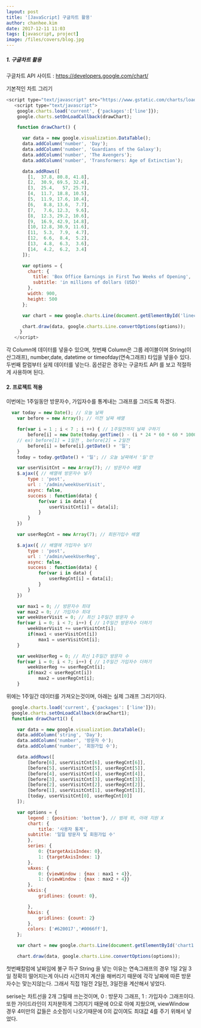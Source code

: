 ```yaml
---
layout: post
title: '[JavaScript] 구글차트 활용'
author: chanhee.kim
date: 2017-12-11 11:03
tags: [javascript, project]
image: /files/covers/blog.jpg
---
```


##### 1. 구글차트 활용

구글차트 API 사이트 : https://developers.google.com/chart/ <br>

기본적인 차트 그리기
``` javascript
<script type="text/javascript" src="https://www.gstatic.com/charts/loader.js"></script>
   <script type="text/javascript">
    google.charts.load('current', {'packages':['line']});
    google.charts.setOnLoadCallback(drawChart);

    function drawChart() {

      var data = new google.visualization.DataTable();
      data.addColumn('number', 'Day');
      data.addColumn('number', 'Guardians of the Galaxy');
      data.addColumn('number', 'The Avengers');
      data.addColumn('number', 'Transformers: Age of Extinction');

      data.addRows([
        [1,  37.8, 80.8, 41.8],
        [2,  30.9, 69.5, 32.4],
        [3,  25.4,   57, 25.7],
        [4,  11.7, 18.8, 10.5],
        [5,  11.9, 17.6, 10.4],
        [6,   8.8, 13.6,  7.7],
        [7,   7.6, 12.3,  9.6],
        [8,  12.3, 29.2, 10.6],
        [9,  16.9, 42.9, 14.8],
        [10, 12.8, 30.9, 11.6],
        [11,  5.3,  7.9,  4.7],
        [12,  6.6,  8.4,  5.2],
        [13,  4.8,  6.3,  3.6],
        [14,  4.2,  6.2,  3.4]
      ]);

      var options = {
        chart: {
          title: 'Box Office Earnings in First Two Weeks of Opening',
          subtitle: 'in millions of dollars (USD)'
        },
        width: 900,
        height: 500
      };

      var chart = new google.charts.Line(document.getElementById('linechart_material'));

      chart.draw(data, google.charts.Line.convertOptions(options));
     }
   </script>
```

각 Column에 데이터를 넣을수 있으며, 첫번째 Column은 그룹 레이블이며 String(이산그래프), number,date, datetime or timeofday(연속그래프) 타입을 넣을수 있다. 두번째 칼럼부터 실제 데이터를 넣는다. 옵션같은 경우는 구글차트 API 를 보고 적절하게 사용하며 된다.

#### 2. 프로젝트 적용

이번에는 1주일동안 방문자수, 가입자수를 통계내는 그래프를 그리도록 하겠다.

``` javascript
  var today = new Date(); // 오늘 날짜
	var before = new Array(); // 이전 날짜 배열

	for(var i = 1 ; i < 7 ; i ++) { // 1주일전까지 날짜 구하기
		before[i] = new Date(today.getTime() - (i * 24 * 60 * 60 * 1000));
    // ex) before[1] = 1일전 , before[2] = 2일전
		before[i] = before[i].getDate() + '일';
	}
	today = today.getDate() + '일'; // 오늘 날짜에서 '일'만

	var userVisitCnt = new Array(7); // 방문자수 배열
	$.ajax({ // 배열에 방문자수 넣기
		type : 'post',
		url : '/admin/weekUserVisit',
		async: false,
		success : function(data) {
			for(var i in data) {
				userVisitCnt[i] = data[i];
			}
		}
	})

	var userRegCnt = new Array(7); // 회원가입수 배열

	$.ajax({ // 배열에 가입자수 넣기
		type : 'post',
		url : '/admin/weekUserReg',
		async: false,
		success : function(data) {
			for(var i in data) {
				userRegCnt[i] = data[i];
			}
		}
	})

	var max1 = 0; // 방문자수 최대
	var max2 = 0; // 가입자수 최대
	var weekUserVisit = 0; // 최신 1주일간 방문자 수
	for(var i = 0; i < 7; i++) { // 1주일간 방문자수 더하기
		weekUserVisit += userVisitCnt[i];
		if(max1 < userVisitCnt[i])
			max1 = userVisitCnt[i];
	}

	var weekUserReg = 0; // 최신 1주일간 방문자 수
	for(var i = 0; i < 7; i++) { // 1주일간 가입자수 더하기
		weekUserReg += userRegCnt[i];
		if(max2 < userRegCnt[i])
			max2 = userRegCnt[i];
	}
```

위에는 1주일간 데이터를 가져오는것이며, 아래는 실제 그래프 그리기이다.

``` javascript
  google.charts.load('current', {'packages': ['line']});
  google.charts.setOnLoadCallback(drawChart1);
  function drawChart1() {

	var data = new google.visualization.DataTable();
	data.addColumn('string', 'Day');
	data.addColumn('number', '방문자 수');
	data.addColumn('number', '회원가입 수');

	data.addRows([
		[before[6], userVisitCnt[6], userRegCnt[6]],
		[before[5], userVisitCnt[5], userRegCnt[5]],
		[before[4], userVisitCnt[4], userRegCnt[4]],
		[before[3], userVisitCnt[3], userRegCnt[3]],
		[before[2], userVisitCnt[2], userRegCnt[2]],
		[before[1], userVisitCnt[1], userRegCnt[1]],
		[today, userVisitCnt[0], userRegCnt[0]]
	]);

	var options = {
  		legend : {position: 'bottom'}, // 범례 위, 아래 지원 X
		chart: {
			title: '사용자 통계',
		subtitle: '일일 방문자 및 회원가입 수'
		},
		series: {
	        0: {targetAxisIndex: 0},
	        1: {targetAxisIndex: 1}
      	},
      	vAxes: {
			0: {viewWindow : {max : max1 + 4}},
			1: {viewWindow : {max : max2 + 4}}
		},
		vAxis:{
			gridlines: {count: 0},

		},
		hAxis: {
			gridlines: {count: 2}
		},
		colors: ['#620017','#0066ff'],
	};

	var chart = new google.charts.Line(document.getElementById('chart1'));

	chart.draw(data, google.charts.Line.convertOptions(options));

```

첫번째칼럼에 날짜임에 불구 하구 String 을 넣는 이유는 연속그래프의 경우 1일 2일 3일 정확히 떨어지는게 아니라 시간까지 계산을 해버리기 때문에 각각 날짜에 따른 방문자수는 맞는지않는다. 그래서 직접 1일전 2일전, 3일전을 계산해서 넣었다.<br>

serise는 차트선을 2개 그릴때 쓰는것이며, 0 : 방문자 그래프, 1 : 가입자수 그래프이다.
또한 가이드라인이 지저분하게 그려지기 때문에 0으로 아예 지웠으며, viewWindow 경우 4미만의 값들은 소숫점이 나오기때문에 0의 값이여도 최대값 4를 주기 위해서 넣었다.
